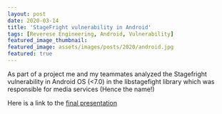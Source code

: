```yaml
---
layout: post
date: 2020-03-14
title: 'StageFright vulnerability in Android'
tags: [Reverese Engineering, Android, Vulnerability]
featured_image_thumbnail:
featured_image: assets/images/posts/2020/android.jpg
featured: true
---
```


As part of a project me and my teammates analyzed the Stagefright vulnerability in Android OS (<7.0) in the libstagefight library which was responsible for media services (Hence the name!)

Here is a link to the [final presentation](https://drive.google.com/file/d/1WR3DA4WI02zbKMXcPN2euaZMzaC09TXp/view?usp=sharing)